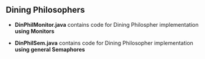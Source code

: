 ## Dining Philosophers

- __DinPhilMonitor.java__ contains code for Dining Philospher implementation __using Monitors__

- __DinPhilSem.java__ contains code for Dining Philosopher implementation __using general Semaphores__
